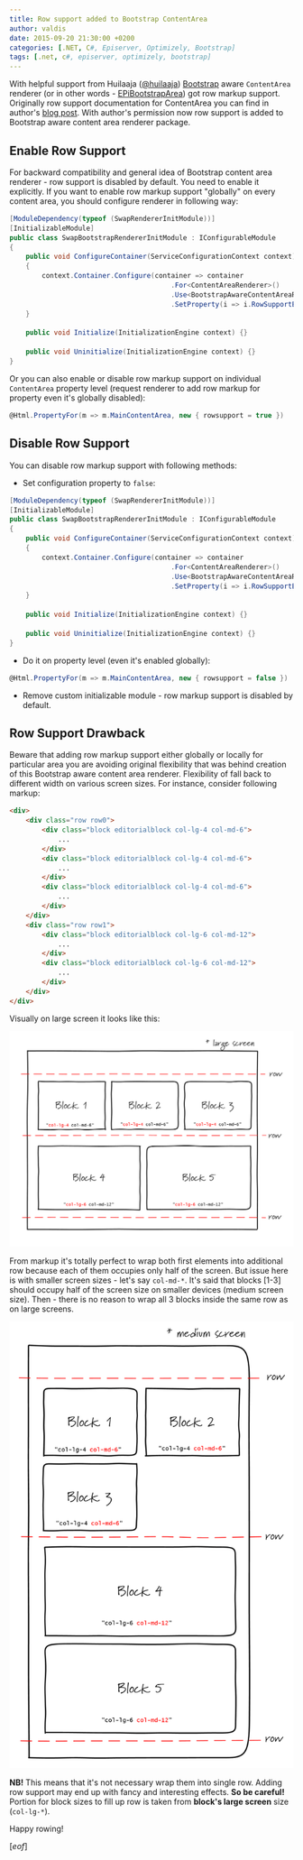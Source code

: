 ```yaml
---
title: Row support added to Bootstrap ContentArea
author: valdis
date: 2015-09-20 21:30:00 +0200
categories: [.NET, C#, Episerver, Optimizely, Bootstrap]
tags: [.net, c#, episerver, optimizely, bootstrap]
---
```


With helpful support from Huilaaja ([@huilaaja](https://twitter.com/Huilaaja)) [Bootstrap](http://getbootstrap.com/) aware `ContentArea` renderer (or in other words - [EPiBootstrapArea](http://nuget.episerver.com/en/OtherPages/Package/?packageId=EPiBootstrapArea)) got row markup support.
Originally row support documentation for ContentArea you can find in author's [blog post](http://blog.huilaaja.net/2015/09/14/episerver-content-area-renderer-with-row-support/).
With author's permission now row support is added to Bootstrap aware content area renderer package.

## Enable Row Support

For backward compatibility and general idea of Bootstrap content area renderer - row support is disabled by default. You need to enable it explicitly.
If you want to enable row markup support "globally" on every content area, you should configure renderer in following way:

```csharp
[ModuleDependency(typeof (SwapRendererInitModule))]
[InitializableModule]
public class SwapBootstrapRendererInitModule : IConfigurableModule
{
    public void ConfigureContainer(ServiceConfigurationContext context)
    {
        context.Container.Configure(container => container
                                        .For<ContentAreaRenderer>()
                                        .Use<BootstrapAwareContentAreaRenderer>()
                                        .SetProperty(i => i.RowSupportEnabled = true));
    }

    public void Initialize(InitializationEngine context) {}

    public void Uninitialize(InitializationEngine context) {}
}
```

Or you can also enable or disable row markup support on individual `ContentArea` property level (request renderer to add row markup for property even it's globally disabled):

```csharp
@Html.PropertyFor(m => m.MainContentArea, new { rowsupport = true })
```

## Disable Row Support

You can disable row markup support with following methods:

* Set configuration property to `false`:

```csharp
[ModuleDependency(typeof (SwapRendererInitModule))]
[InitializableModule]
public class SwapBootstrapRendererInitModule : IConfigurableModule
{
    public void ConfigureContainer(ServiceConfigurationContext context)
    {
        context.Container.Configure(container => container
                                        .For<ContentAreaRenderer>()
                                        .Use<BootstrapAwareContentAreaRenderer>()
                                        .SetProperty(i => i.RowSupportEnabled = false));
    }

    public void Initialize(InitializationEngine context) {}

    public void Uninitialize(InitializationEngine context) {}
}
```

* Do it on property level (even it's enabled globally):

```csharp
@Html.PropertyFor(m => m.MainContentArea, new { rowsupport = false })
```

* Remove custom initializable module - row markup support is disabled by default.

## Row Support Drawback

Beware that adding row markup support either globally or locally for particular area you are avoiding original flexibility that was behind creation of this Bootstrap aware content area renderer. Flexibility of fall back to different width on various screen sizes.
For instance, consider following markup:

```html
<div>
    <div class="row row0">
        <div class="block editorialblock col-lg-4 col-md-6">
            ...
        </div>
        <div class="block editorialblock col-lg-4 col-md-6">
            ...
        </div>
        <div class="block editorialblock col-lg-4 col-md-6">
            ...
        </div>
    </div>
    <div class="row row1">
        <div class="block editorialblock col-lg-6 col-md-12">
            ...
        </div>
        <div class="block editorialblock col-lg-6 col-md-12">
            ...
        </div>
    </div>
</div>
```

Visually on large screen it looks like this:

![](/assets/img/2015/09/2015-09-20_22-46-00.png)

From markup it's totally perfect to wrap both first elements into additional row because each of them occupies only half of the screen. But issue here is with smaller screen sizes - let's say `col-md-*`. It's said that blocks [1-3] should occupy half of the screen size on smaller devices (medium screen size). Then - there is no reason to wrap all 3 blocks inside the same row as on large screens.

![](/assets/img/2015/09/2015-09-20_22-57-09.png)

**NB!** This means that it's not necessary wrap them into single row. Adding row support may end up with fancy and interesting effects. **So be careful!** Portion for block sizes to fill up row is taken from **block's large screen** size (`col-lg-*`).

Happy rowing!

[*eof*]
